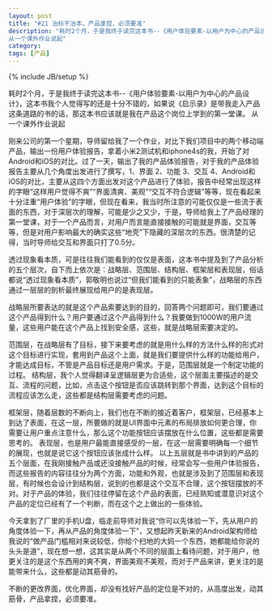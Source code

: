 ```yaml
---
layout: post
title: "#21 治标不治本，产品拿捏，必须要准"
description: "耗时2个月，于是我终于读完这本书--《用户体验要素-以用户为中心的产品设计》，这本书我个人觉得写的还是十分不错的，如果说《启示录》是带我走入产品这条道路的书的话，那这本书应该就是我在产品这个岗位上学到的第一堂课。
从一个课外作业说起"
category: 
tags: [产品]
---
```

{% include JB/setup %}

耗时2个月，于是我终于读完这本书--《用户体验要素-以用户为中心的产品设计》，这本书我个人觉得写的还是十分不错的，如果说《启示录》是带我走入产品这条道路的书的话，那这本书应该就是我在产品这个岗位上学到的第一堂课。
从一个课外作业说起

刚来公司的第一个星期，导师留给我了一个作业，对比下我们项目中的两个移动端产品，输出一份用户体验报告，拿着小米2测试机和iphone4s的我，开始了对Android和iOS的对比。过了一天，输出了我的产品体验报告，对于我的产品体验报告主要从几个角度出发进行了撰写，1、界面 2、功能 3、交互 4、Android和iOS的对比，主要从这四个方面出发对这个产品进行了体验，报告中经常出现这样的字眼“这样用户觉得不爽”“界面清爽、美观”“交互不符合逻辑”等等，现在看起来十分注重“用户体验”的字眼，但现在看来，我当时所注意的可能仅仅是一些流于表面的东西，对于深层次的理解，可能是少之又少，于是，导师给我上了产品经理的第一堂课，对于一个产品而言，对用户而言能直接接触的可能就是界面，交互等等，但是对用户影响最大的确实这些“地壳”下隐藏的深层次的东西。很清楚的记得，当时导师给交互和界面只打了0.5分。

 透过现象看本质，可是往往我们能看到的仅仅是表面，这本书中提及到了产品分析的五个层次，自下而上依次是：战略层、范围层、结构层、框架层和表现层，俗话都说“透过现象看本质”，郭敬明也说过“但我们能看到的只能表象”，战略层的东西通过一层层的剖析最终展现给用户的是表现层。

 战略层所要表达的就是这个产品索要达到的目的，回答两个问题即可，我们要通过这个产品得到什么？用户要通过这个产品得到什么？我要做到1000W的用户流量，这些用户能在这个产品上找到安全感，这些，就是战略层索要决定的。

 范围层，在战略层有了目标，接下来要考虑的就是用什么样的方法什么样的形式对这个目标进行实现，套用到产品这个上面，就是我们要提供什么样的功能给用户，才能达成目标，不管是产品目标还是用户需求。于是，范围层就是一个制定功能的过程。
 结构层，我个人觉得翻译呈逻辑层更为合适些，这个层面主要描述的是交互、流程的问题，比如，点击这个按钮是否应该跳转到那个界面，达到这个目标的流程应该怎么走，这些都是结构层需要考虑的问题。

 框架层，随着层数的不断向上，我们也在不断的接近着客户，框架层，已经基本上到达了表面，在这一层，所要做的就是UI界面中元素的布局排放如何更合理，你需要让用户重点注意什么，那么这个功能按钮应该摆放在什么位置，这些都是需要思考的。
 表现层，也是用户最能直接感受的一层，在这一层需要明确每一个细节的展现，也就是说它这个按钮应该张成什么样。
 以上五层就是书中讲到的产品的五个层面，在我刚接触产品或还没接触产品的时候，经常会写一些用户体验报告，而这些报告的内容往往分为两个方面，功能和外观，也就是涉及到了范围层和表现层，有时候也会设计到结构层，说到的也都是这个交互不合理，这个按钮摆放的不对。对于产品的体验，我们往往停留在这个产品的表面，已经熟知或潜意识对这个产品的定位已经有了一个判断，而在这个之上做出的一些体验。

 今天拿到了厂里的手机U盘，临走前导师对我说“你可以先体验一下，先从用户的角度体验一下，再从产品的角度体验一下”，又想起昨天新来的Android架构师给我说的“做产品门槛相对来说较低，你给个扫地的大妈一个东西，她都能给你说的头头是道”，现在想一想，这其实是从两个不同的层面上看待问题，对于用户，他更关注的是这个东西用的爽不爽，界面美观不美观，而对于产品来讲，更关注的是能带来什么，这些都是动其筋骨的。

 不断的更改界面，优化界面，却没有找好产品的定位是不对的，从高度出发，动其筋骨，产品拿捏，必须要准。
 